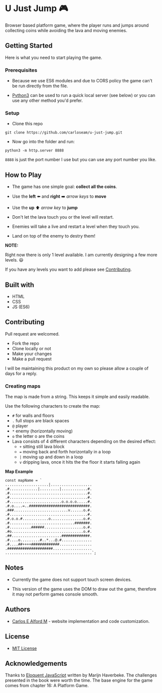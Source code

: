 # U Just Jump :video_game:

Browser based platform game, where the player runs and jumps around collecting coins while avoiding the lava and moving enemies.

## Getting Started

Here is what you need to start playing the game.

### Prerequisites

- Because we use ES6 modules and due to CORS policy the game can't be run directly from the file.

- [Python3](https://www.python.org/downloads/) can be used to run a quick local server (see below) or you can use any other method you'd prefer.

### Setup

- Clone this repo

`git clone https://github.com/carloseam/u-just-jump.git`

- Now go into the folder and run:

`python3 -m http.server 8888`

`8888` is just the port number I use but you can use any port number you like.

## How to Play

- The game has one simple goal: **collect all the coins**.

- Use the **left** :arrow_left: and **right** :arrow_right: *arrow keys* to **move**

- Use the **up** :arrow_up: *arrow key* to **jump**

- Don't let the lava touch you or the level will restart.

- Enemies will take a live and restart a level when they touch you.

- Land on top of the enemy to destry them!

**NOTE:**

Right now there is only 1 level available. I am currently designing a few more levels. :smiley:

If you have any levels you want to add please see [Contributing](#contributing).

## Built with

- HTML
- CSS
- JS (ES6)

## Contributing

Pull request are welcomed.

- Fork the repo
- Clone locally or not
- Make your changes
- Make a pull request

I will be maintaining this product on my own so please allow a couple of days for a reply.

### Creating maps

The map is made from a string. This keeps it simple and easily readable.

Use the following characters to create the map:
- `#` for walls and floors
- `.` full stops are black spaces
- `@` player
- `*` enemy (horizontally moving)
- `o` the letter o are the coins
- Lava consists of 4 different characters depending on the desired effect:
  - `+` sitting still lava block
  - `=` moving back and forth horizontally in a loop
  - `|` moving up and down in a loop
  - `v` dripping lava, once it hits the the floor it starts falling again

**Map Example**

```
const mapName = `
....................|...................
.#.............|.........|............#.
.#....................................#.
.#....................................#.
.#........................o.o.o.o.....#.
.#.o....=..############################.
.###.........................v......o.#.
.#....................................#.
.#.o.o.#............o...............o.#.
.#..............................#######.
.#..........######..................o.#.
.#o.................................o.#.
.##.......................#############.
.#....o.........#..*...@.#..............
.#....##++++#############...............
.#####################..................
........................................`;
```

## Notes

- Currently the game does not support touch screen devices.

- This version of the game uses the DOM to draw out the game, therefore it may not perform games console smooth.

## Authors

- [Carlos E Alford M](https://carlosealford.com) - website implementation and code customization.

## License

- [MIT License](LICENSE.md)

## Acknowledgements

Thanks to [Eloquent JavaScript](https://eloquentjavascript.net/) written by Marijn Haverbeke.
The challenges presented in the book were worth the time.
The base engine for the game comes from chapter 16: A Platform Game.
